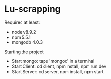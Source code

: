# Lu-scrapping

Required at least: 
- node v8.9.2
- npm 5.5.1
- mongodb 4.0.3


Starting the project:
- Start mongo:  tape 'mongod' in a terminal
- Start Client: cd client, npm install, npm run dev
- Start Server: cd server, npm install, npm start